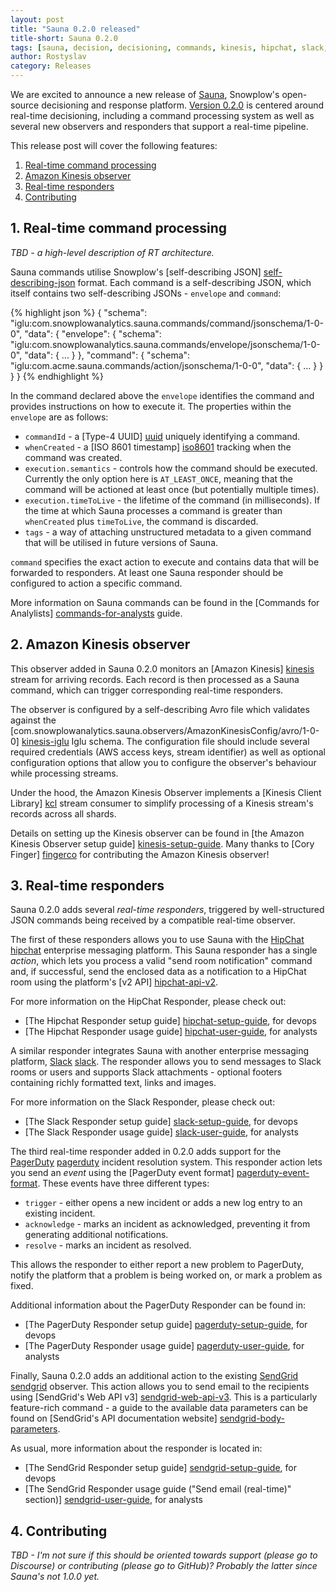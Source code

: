 ```yaml
---
layout: post
title: "Sauna 0.2.0 released"
title-short: Sauna 0.2.0
tags: [sauna, decision, decisioning, commands, kinesis, hipchat, slack, pagerduty, sendgrid, snowplow]
author: Rostyslav
category: Releases
---
```


We are excited to announce a new release of [Sauna][sauna], Snowplow's open-source decisioning and response platform. [Version 0.2.0][0.2.0-tag] is centered around real-time decisioning, including a command processing system as well as several new observers and responders that support a real-time pipeline.

This release post will cover the following features:

1. [Real-time command processing](/blog/2017/07/20/sauna-0.2.0-released/#commands)
2. [Amazon Kinesis observer](/blog/2017/07/20/sauna-0.2.0-released/#kinesis)
3. [Real-time responders](/blog/2017/07/20/sauna-0.2.0-released/#responders)
4. [Contributing](/blog/2017/07/20/sauna-0.2.0-released/#contributing)

<!--more-->

<h2 id="commands">1. Real-time command processing</h2>

_TBD - a high-level description of RT architecture._

Sauna commands utilise Snowplow's [self-describing JSON] [self-describing-json] format. Each command is a self-describing JSON, which itself contains two self-describing JSONs - `envelope` and `command`:

{% highlight json %}
{
  "schema": "iglu:com.snowplowanalytics.sauna.commands/command/jsonschema/1-0-0",
  "data": {
    "envelope": {
      "schema": "iglu:com.snowplowanalytics.sauna.commands/envelope/jsonschema/1-0-0",
      "data": {
        ...
      }
    },
    "command": {
      "schema": "iglu:com.acme.sauna.commands/action/jsonschema/1-0-0",
      "data": {
        ...
      }
    }
  }
}
{% endhighlight %}

In the command declared above the `envelope` identifies the command and provides instructions on how to execute it. The properties within the `envelope` are as follows:

* `commandId` - a [Type-4 UUID] [uuid] uniquely identifying a command.
* `whenCreated` - a [ISO 8601 timestamp] [iso8601] tracking when the command was created.
* `execution.semantics` - controls how the command should be executed. Currently the only option here is `AT_LEAST_ONCE`, meaning that the command will be actioned at least once (but potentially multiple times).
* `execution.timeToLive` - the lifetime of the command (in milliseconds). If the time at which Sauna processes a command is greater than `whenCreated` plus `timeToLive`, the command is discarded.
* `tags` - a way of attaching unstructured metadata to a given command that will be utilised in future versions of Sauna.

`command` specifies the exact action to execute and contains data that will be forwarded to responders. At least one Sauna responder should be configured to action a specific command.

More information on Sauna commands can be found in the [Commands for Analylists] [commands-for-analysts] guide.

<h2 id="kinesis">2. Amazon Kinesis observer</h2>

This observer added in Sauna 0.2.0 monitors an [Amazon Kinesis] [kinesis] stream for arriving records. Each record is then processed as a Sauna command, which can trigger corresponding real-time responders.

The observer is configured by a self-describing Avro file which validates against the [com.snowplowanalytics.sauna.observers/AmazonKinesisConfig/avro/1-0-0] [kinesis-iglu] Iglu schema. The configuration file should include several required credentials (AWS access keys, stream identifier) as well as optional configuration options that allow you to configure the observer's behaviour while processing streams.

Under the hood, the Amazon Kinesis Observer implements a [Kinesis Client Library] [kcl] stream consumer to simplify processing of a Kinesis stream's records across all shards.

Details on setting up the Kinesis observer can be found in [the Amazon Kinesis Observer setup guide] [kinesis-setup-guide]. Many thanks to [Cory Finger] [fingerco] for contributing the Amazon Kinesis observer!

<h2 id="hipchat">3. Real-time responders</h2>

Sauna 0.2.0 adds several *real-time responders*, triggered by well-structured JSON commands being received by a compatible real-time observer.

The first of these responders allows you to use Sauna with the [HipChat] [hipchat] enterprise messaging platform. This Sauna responder has a single *action*, which lets you process a valid "send room notification" command and, if successful, send the enclosed data as a notification to a HipChat room using the platform's [v2 API] [hipchat-api-v2].

For more information on the HipChat Responder, please check out:

* [The Hipchat Responder setup guide] [hipchat-setup-guide], for devops
* [The Hipchat Responder usage guide] [hipchat-user-guide], for analysts

A similar responder integrates Sauna with another enterprise messaging platform, [Slack] [slack]. The responder allows you to send messages to Slack rooms or users and supports Slack attachments - optional footers containing richly formatted text, links and images.

For more information on the Slack Responder, please check out:

* [The Slack Responder setup guide] [slack-setup-guide], for devops
* [The Slack Responder usage guide] [slack-user-guide], for analysts

The third real-time responder added in 0.2.0 adds support for the [PagerDuty] [pagerduty] incident resolution system. This responder action lets you send an *event* using the [PagerDuty event format] [pagerduty-event-format]. These events have three different types:

* `trigger` - either opens a new incident or adds a new log entry to an existing incident.
* `acknowledge` - marks an incident as acknowledged, preventing it from generating additional notifications.
* `resolve` - marks an incident as resolved.

This allows the responder to either report a new problem to PagerDuty, notify the platform that a problem is being worked on, or mark a problem as fixed.

Additional information about the PagerDuty Responder can be found in:

* [The PagerDuty Responder setup guide] [pagerduty-setup-guide], for devops
* [The PagerDuty Responder usage guide] [pagerduty-user-guide], for analysts

Finally, Sauna 0.2.0 adds an additional action to the existing [SendGrid] [sendgrid] observer. This action allows you to send email to the recipients using [SendGrid's Web API v3] [sendgrid-web-api-v3]. This is a particularly feature-rich command - a guide to the available data parameters can be found on [SendGrid's API documentation website] [sendgrid-body-parameters].

As usual, more information about the responder is located in:

* [The SendGrid Responder setup guide] [sendgrid-setup-guide], for devops
* [The SendGrid Responder usage guide ("Send email (real-time)" section)] [sendgrid-user-guide], for analysts

<h2 id="docs">4. Contributing</h2>

_TBD - I'm not sure if this should be oriented towards support (please go to Discourse) or contributing (please go to GitHub)? Probably the latter since Sauna's not 1.0.0 yet._

[sauna]: https://github.com/snowplow/sauna
[0.2.0-tag]: https://github.com/snowplow/sauna/releases/tag/0.2.0

[self-describing-json]: https://snowplowanalytics.com/blog/2014/05/15/introducing-self-describing-jsons/
[uuid]: https://en.wikipedia.org/wiki/Universally_unique_identifier#Version_4_.28random.29
[iso8601]: https://en.wikipedia.org/wiki/ISO_8601#Times
[commands-for-analysts]: https://github.com/snowplow/sauna/wiki/Commands-for-analysts

[kinesis]: https://aws.amazon.com/kinesis/streams/
[kinesis-iglu]: https://github.com/snowplow/iglu-central/blob/master/schemas/com.snowplowanalytics.sauna.observers/AmazonKinesisConfig/avro/1-0-0
[kcl]: http://docs.aws.amazon.com/streams/latest/dev/developing-consumers-with-kcl.html
[kinesis-setup-guide]: https://github.com/snowplow/sauna/wiki/Amazon-Kinesis-Observer-setup-guide
[fingerco]: https://github.com/fingerco

[hipchat]: https://hipchat.com/
[hipchat-api-v2]: https://www.hipchat.com/docs/apiv2
[hipchat-setup-guide]: https://github.com/snowplow/sauna/wiki/HipChat-Responder-setup-guide
[hipchat-user-guide]: https://github.com/snowplow/sauna/wiki/HipChat-Responder-user-guide

[slack]: https://slack.com/
[slack-setup-guide]: https://github.com/snowplow/sauna/wiki/Slack-Responder-setup-guide
[slack-user-guide]: https://github.com/snowplow/sauna/wiki/Slack-Responder-user-guide

[pagerduty]: https://www.pagerduty.com/
[pagerduty-event-format]: https://v2.developer.pagerduty.com/v2/docs/trigger-events
[pagerduty-setup-guide]: https://github.com/snowplow/sauna/wiki/PagerDuty-Responder-setup-guide
[pagerduty-user-guide]: https://github.com/snowplow/sauna/wiki/PagerDuty-Responder-user-guide

[sendgrid]: https://sendgrid.com/
[sendgrid-web-api-v3]: https://sendgrid.com/docs/API_Reference/Web_API_v3/index.html
[sendgrid-body-parameters]: https://sendgrid.com/docs/API_Reference/Web_API_v3/Mail/index.html#-Request-Body-Parameters
[sendgrid-setup-guide]: https://github.com/snowplow/sauna/wiki/SendGrid-Responder-setup-guide
[sendgrid-user-guide]: https://github.com/snowplow/sauna/wiki/SendGrid-Responder-user-guide#send-email
